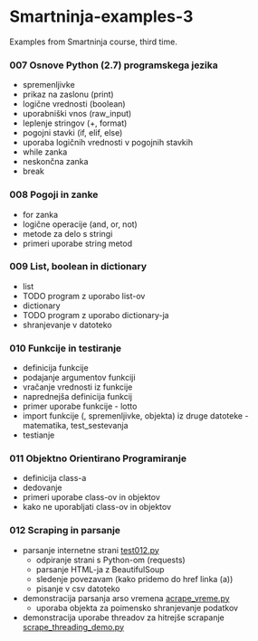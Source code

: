 # Smartninja-examples-3
Examples from Smartninja course, third time.

### 007 Osnove Python (2.7) programskega jezika
* spremenljivke
* prikaz na zaslonu (print)
* logične vrednosti (boolean)
* uporabniški vnos (raw_input)
* leplenje stringov (+, format)
* pogojni stavki (if, elif, else)
* uporaba logičnih vrednosti v pogojnih stavkih
* while zanka
* neskončna zanka
* break
### 008 Pogoji in zanke
* for zanka
* logične operacije (and, or, not)
* metode za delo s stringi
* primeri uporabe string metod
### 009 List, boolean in dictionary
* list
* TODO program z uporabo list-ov
* dictionary
* TODO program z uporabo dictionary-ja
* shranjevanje v datoteko
### 010 Funkcije in testiranje
* definicija funkcije
* podajanje argumentov funkciji
* vračanje vrednosti iz funkcije
* naprednejša definicija funkcij
* primer uporabe funkcije - lotto
* import funkcije (, spremenljivke, objekta) iz druge datoteke - matematika, test_sestevanja
* testianje
### 011 Objektno Orientirano Programiranje
* definicija class-a
* dedovanje
* primeri uporabe class-ov in objektov
* kako ne uporabljati class-ov in objektov
### 012 Scraping in parsanje
* parsanje internetne strani [test012.py](/src/012_scraping/test012.py)
  * odpiranje strani s Python-om (requests)
  * parsanje HTML-ja z BeautifulSoup
  * sledenje povezavam (kako pridemo do href linka (a))
  * pisanje v csv datoteko
* demonstracija parsanja arso vremena [acrape_vreme.py](src/012_sraping/acrape_vreme.py)
  * uporaba objekta za poimensko shranjevanje podatkov
* demonstracija uporabe threadov za hitrejše scrapanje [scrape_threading_demo.py](src/012_sraping/scrape_threading_demo.py)
